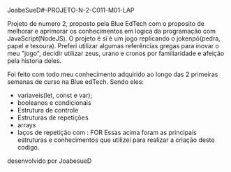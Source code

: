 JoabeSueD#-PROJETO-N-2-C011-M01-LAP

Projeto de numero 2, proposto pela Blue EdTech com o proposito de melhorar e aprimorar os conhecimentos em logica da programação com JavaScript(NodeJS).
O projeto é sí é um jogo replicando o jokenpô(pedra, papel e tesoura). Preferi utilizar algumas referências gregas para inovar o meu "jogo", decidir utilizar
zeus, urano e cronos por familiaridade e afeição pela historia deles. 


Foi feito com todo meu conhecimento adquirido ao longo das 2 primeiras semanas de curso na Blue edTech. Sendo eles:

* variaveis(let, const e var);
* booleanos e condicionais
* Estrutura de controle
* Estruturas de repetiçôes
* arrays
* laços de repetição com : FOR
Essas acima foram as principais estruturas e conhecimentos que utilizei para realizar a criação deste codigo.

desenvolvido por JoabesueD
